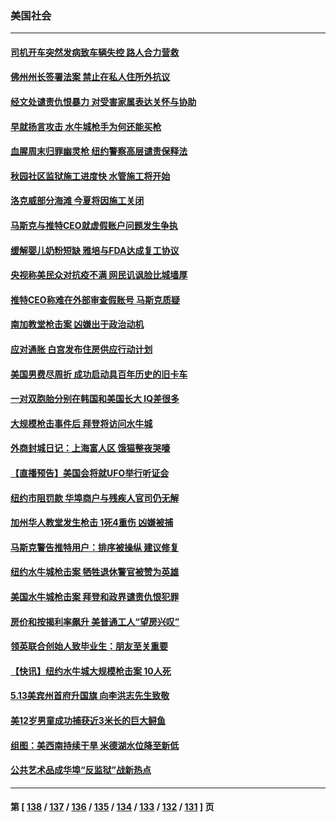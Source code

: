 ### 美国社会
---
#### [司机开车突然发病致车辆失控 路人合力营救](../../pages/ncid1078160/n13739196.md) 
#### [佛州州长签署法案 禁止在私人住所外抗议](../../pages/ncid1078160/n13739301.md) 
#### [经文处谴责仇恨暴力 对受害家属表达关怀与协助](../../pages/ncid1078160/n13739310.md) 
#### [早就扬言攻击 水牛城枪手为何还能买枪](../../pages/ncid1078160/n13738938.md) 
#### [血腥周末归罪幽灵枪 纽约警察高层谴责保释法](../../pages/ncid1078160/n13738936.md) 
#### [秋园社区监狱施工进度快 水管施工将开始](../../pages/ncid1078160/n13738942.md) 
#### [洛克威部分海滩 今夏将因施工关闭](../../pages/ncid1078160/n13738957.md) 
#### [马斯克与推特CEO就虚假账户问题发生争执](../../pages/ncid1078160/n13738751.md) 
#### [缓解婴儿奶粉短缺 雅培与FDA达成复工协议](../../pages/ncid1078160/n13738755.md) 
#### [央视称美民众对抗疫不满 网民讥讽脸比城墙厚](../../pages/ncid1078160/n13738685.md) 
#### [推特CEO称难在外部审查假账号 马斯克质疑](../../pages/ncid1078160/n13738637.md) 
#### [南加教堂枪击案 凶嫌出于政治动机](../../pages/ncid1078160/n13738739.md) 
#### [应对通胀 白宫发布住房供应行动计划](../../pages/ncid1078160/n13738638.md) 
#### [美国男费尽周折 成功启动具百年历史的旧卡车](../../pages/ncid1078160/n13738244.md) 
#### [一对双胞胎分别在韩国和美国长大 IQ差很多](../../pages/ncid1078160/n13738567.md) 
#### [大规模枪击事件后 拜登将访问水牛城](../../pages/ncid1078160/n13738582.md) 
#### [外商封城日记：上海富人区 饿猫整夜哭嚎](../../pages/ncid1078160/n13738603.md) 
#### [【直播预告】美国会将就UFO举行听证会](../../pages/ncid1078160/n13737995.md) 
#### [纽约市阻罚款 华埠商户与残疾人官司仍无解](../../pages/ncid1078160/n13738145.md) 
#### [加州华人教堂发生枪击 1死4重伤 凶嫌被捕](../../pages/ncid1078160/n13738020.md) 
#### [马斯克警告推特用户：排序被操纵 建议修复](../../pages/ncid1078160/n13737800.md) 
#### [纽约水牛城枪击案 牺牲退休警官被赞为英雄](../../pages/ncid1078160/n13736229.md) 
#### [美国水牛城枪击案 拜登和政界谴责仇恨犯罪](../../pages/ncid1078160/n13737727.md) 
#### [房价和按揭利率飙升 美普通工人“望房兴叹”](../../pages/ncid1078160/n13737105.md) 
#### [领英联合创始人致毕业生：朋友至关重要](../../pages/ncid1078160/n13736872.md) 
#### [【快讯】纽约水牛城大规模枪击案 10人死](../../pages/ncid1078160/n13737084.md) 
#### [5.13美宾州首府升国旗 向李洪志先生致敬](../../pages/ncid1078160/n13737058.md) 
#### [美12岁男童成功捕获近3米长的巨大鲟鱼](../../pages/ncid1078160/n13736528.md) 
#### [组图：美西南持续干旱 米德湖水位降至新低](../../pages/ncid1078160/n13734281.md) 
#### [公共艺术品成华埠“反监狱”战新热点](../../pages/ncid1078160/n13736437.md) 

---
#### 第 [ [138](./138.md) / [137](./137.md) / [136](./136.md) / [135](./135.md) / [134](./134.md) / [133](./133.md) / [132](./132.md) / [131](./131.md) ] 页
